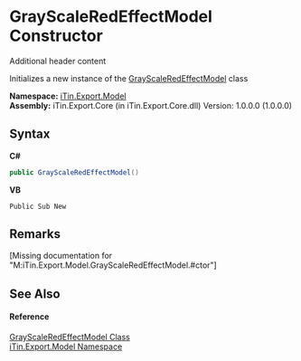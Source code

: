 # GrayScaleRedEffectModel Constructor 
Additional header content 

Initializes a new instance of the <a href="T_iTin_Export_Model_GrayScaleRedEffectModel">GrayScaleRedEffectModel</a> class

**Namespace:**&nbsp;<a href="N_iTin_Export_Model">iTin.Export.Model</a><br />**Assembly:**&nbsp;iTin.Export.Core (in iTin.Export.Core.dll) Version: 1.0.0.0 (1.0.0.0)

## Syntax

**C#**<br />
``` C#
public GrayScaleRedEffectModel()
```

**VB**<br />
``` VB
Public Sub New
```


## Remarks
\[Missing <remarks> documentation for "M:iTin.Export.Model.GrayScaleRedEffectModel.#ctor"\]

## See Also


#### Reference
<a href="T_iTin_Export_Model_GrayScaleRedEffectModel">GrayScaleRedEffectModel Class</a><br /><a href="N_iTin_Export_Model">iTin.Export.Model Namespace</a><br />